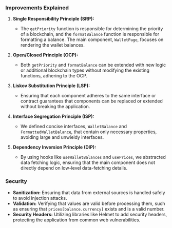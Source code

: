 ### Improvements Explained

1. **Single Responsibility Principle (SRP):**
   - The `getPriority` function is responsible for determining the priority of a blockchain, and the `formatBalance` function is responsible for formatting a balance. The main component, `WalletPage`, focuses on rendering the wallet balances.

2. **Open/Closed Principle (OCP):**
   - Both `getPriority` and `formatBalance` can be extended with new logic or additional blockchain types without modifying the existing functions, adhering to the OCP.

3. **Liskov Substitution Principle (LSP):**
   - Ensuring that each component adheres to the same interface or contract guarantees that components can be replaced or extended without breaking the application.

4. **Interface Segregation Principle (ISP):**
   - We defined concise interfaces, `WalletBalance` and `FormattedWalletBalance`, that contain only necessary properties, avoiding large and unwieldy interfaces.

5. **Dependency Inversion Principle (DIP):**
   - By using hooks like `useWalletBalances` and `usePrices`, we abstracted data fetching logic, ensuring that the main component does not directly depend on low-level data-fetching details.

### Security

- **Sanitization:** Ensuring that data from external sources is handled safely to avoid injection attacks.
- **Validation:** Verifying that values are valid before processing them, such as ensuring that `prices[balance.currency]` exists and is a valid number.
- **Security Headers:** Utilizing libraries like Helmet to add security headers, protecting the application from common web vulnerabilities.
